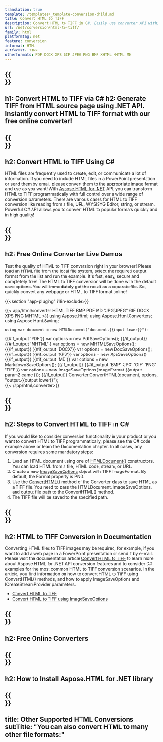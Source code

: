 ```yaml
---
translation: true
template: /templates/_template-conversion-child.md
title: Convert HTML to TIFF
description: Convert HTML to TIFF in C#. Easily use converter API within ASP.NET or any .NET application. Try online HTML to TIFF Converter for free!
url: /net/conversion/html-to-tiff/
family: html
platformtag: net
feature: conversion
informat: HTML
outformat: TIFF
otherformats: PDF DOCX XPS GIF JPEG PNG BMP XHTML MHTML MD 
---
```


{{<section banner>}}
---
h1: Convert HTML to TIFF via C#
h2: Generate TIFF from HTML source page using .NET API. Instantly convert HTML to TIFF format with our free online converter!
---

{{<section overview>}}
---
h2: Convert HTML to TIFF Using C#
---

HTML files are frequently used to create, edit, or communicate a lot of information. If you need to include HTML files in a PowerPoint presentation or send them by email, please convert them to the appropriate image format and use as you want! With [Aspose.HTML for .NET](https://products.aspose.com/html/net/) API, you can transform HTML to TIFF programmatically with full control over a wide range of conversion parameters. There are various cases for HTML to TIFF conversion like reading from a file, URL, WYSISYG Editor, string, or stream. Powerful C# API allows you to convert HTML to popular formats quickly and in high quality!

{{<section demos>}}
---
h2: Free Online Converter Live Demos
---

Test the quality of HTML to TIFF conversion right in your browser! Please load an HTML file from the local file system, select the required output format from the list and run the example. It's fast, easy, secure and completely free! The HTML to TIFF conversion will be done with the default save options. You will immediately get the result as a separate file. So, quickly convert any webpage or HTML to TIFF format online!

{{<section "app-pluging" i18n-exclude>}}

{{< app/html/converter HTML TIFF BMP PDF MD "JPG|JPEG" GIF DOCX XPS PNG MHTML >}}
using Aspose.Html;
using Aspose.Html.Converters;
using Aspose.Html.Saving;

    using var document = new HTMLDocument("document.{{input lower}}");
{{#if_output 'PDF'}}
    var options = new PdfSaveOptions();
{{/if_output}}
{{#if_output 'MHTML'}}
    var options = new MHTMLSaveOptions();
{{/if_output}}
{{#if_output 'DOCX'}}
    var options = new DocSaveOptions();
{{/if_output}}
{{#if_output 'XPS'}}
    var options = new XpsSaveOptions();
{{/if_output}}
{{#if_output 'MD'}}
    var options = new MarkdownSaveOptions();
{{/if_output}}
{{#if_output 'BMP' 'JPG' 'GIF' 'PNG' 'TIFF'}}
    var options = new ImageSaveOptions(ImageFormat.{{output param2 camel}});
{{/if_output}}
    Converter.ConvertHTML(document, options, "output.{{output lower}}");   
{{< /app/html/converter>}} 


{{<section steps>}}
---
h2: Steps to Convert HTML to TIFF in C#
---

If you would like to consider conversion functionality in your product or you want to convert HTML to TIFF programmatically, please see the C# code example above or learn the Documentation chapter. In all cases, any conversion requires some mandatory steps:

1.  Load an HTML document using one of [HTMLDocument()](https://apireference.aspose.com/html/net/aspose.html/htmldocument) constructors. You can load HTML from a file, HTML code, stream, or URL.
1.  Create a new [ImageSaveOptions](https://apireference.aspose.com/html/net/aspose.html.saving/imagesaveoptions) object with TIFF ImageFormat. By default, the Format property is PNG.
1.  Use the [ConvertHTML()](https://apireference.aspose.com/html/net/aspose.html.converters/converter/converthtml/) method of the Converter class to save HTML as a TIFF file. You need to pass the HTMLDocument, ImageSaveOptions, and output file path to the ConvertHTML() method.
1.  The TIFF file will be saved to the specified path.


{{<section documentation>}}
---
h2: HTML to TIFF Conversion in Documentation
---

Converting HTML files to TIFF images may be required, for example, if you want to add a web page in a PowerPoint presentation or send it by e-mail. Please visit the documentation article [Convert HTML to TIFF](https://docs.aspose.com/html/net/converting-between-formats/html-to-tiff/) to learn more about Aspose.HTML for .NET API conversion features and to consider C# examples for the most common HTML to TIFF conversion scenarios. In the article, you find information on how to convert HTML to TIFF using ConvertHTML() methods, and how to apply ImageSaveOptions and ICreateStreamProvider parameters.
  -  <a href="https://docs.aspose.com/html/net/converting-between-formats/html-to-tiff/#convert-html-to-tiff" target="_blank">Convert HTML to TIFF</a>
  - <a href="https://docs.aspose.com/html/net/converting-between-formats/html-to-tiff/#convert-html-to-tiff-in-c-using-imagesaveoptions" target="_blank">Convert HTML to TIFF using ImageSaveOptions</a>  

{{<section online-converters>}}
---
h2: Free Online Converters
---

{{<section get-started>}}
---
h2: How to Install Aspose.HTML for .NET library
---

{{<section other-conversions>}}
---
title: Other Supported HTML Conversions
subTitle: "You can also convert HTML to many other file formats:"
---
